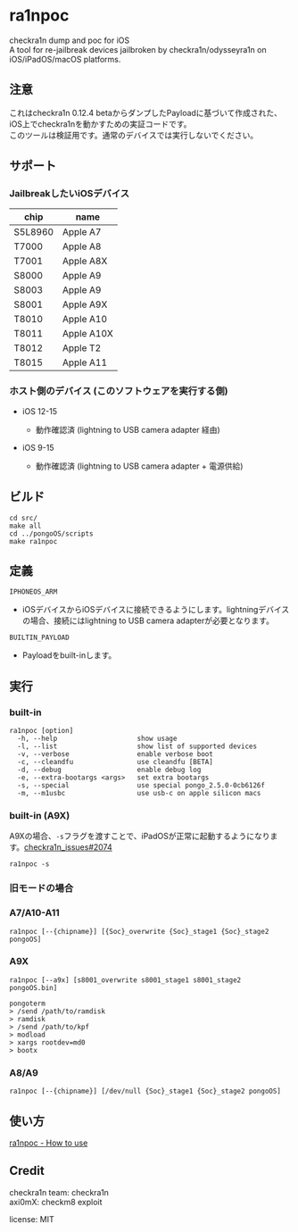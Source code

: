 # ra1npoc  
checkra1n dump and poc for iOS  
A tool for re-jailbreak devices jailbroken by checkra1n/odysseyra1n on iOS/iPadOS/macOS platforms.  

## 注意  
これはcheckra1n 0.12.4 betaからダンプしたPayloadに基づいて作成された、iOS上でcheckra1nを動かすための実証コードです。  
このツールは検証用です。通常のデバイスでは実行しないでください。  


## サポート  
### JailbreakしたいiOSデバイス  
| chip | name |
|---------|----------|
| S5L8960 | Apple A7 |
| T7000 | Apple A8 |
| T7001 | Apple A8X |
| S8000 | Apple A9 |
| S8003 | Apple A9 |
| S8001 | Apple A9X |
| T8010 | Apple A10 |
| T8011 | Apple A10X |
| T8012 | Apple T2 |
| T8015 | Apple A11 |


### ホスト側のデバイス (このソフトウェアを実行する側)  
- iOS 12-15  
    - 動作確認済 (lightning to USB camera adapter 経由)  

- iOS 9-15  
    - 動作確認済 (lightning to USB camera adapter + 電源供給)  


## ビルド  
```
cd src/
make all
cd ../pongoOS/scripts
make ra1npoc
```


## 定義  
`IPHONEOS_ARM`  
- iOSデバイスからiOSデバイスに接続できるようにします。lightningデバイスの場合、接続にはlightning to USB camera adapterが必要となります。  

`BUILTIN_PAYLOAD`   
- Payloadをbuilt-inします。


## 実行  
### built-in  
```
ra1npoc [option]  
  -h, --help                    show usage
  -l, --list                    show list of supported devices
  -v, --verbose                 enable verbose boot
  -c, --cleandfu                use cleandfu [BETA]
  -d, --debug                   enable debug log
  -e, --extra-bootargs <args>   set extra bootargs
  -s, --special                 use special pongo_2.5.0-0cb6126f
  -m, --m1usbc                  use usb-c on apple silicon macs
```

### built-in (A9X)  
A9Xの場合、`-s`フラグを渡すことで、iPadOSが正常に起動するようになります。[checkra1n_issues#2074](https://github.com/checkra1n/BugTracker/issues/2074)  
```
ra1npoc -s
```


### 旧モードの場合  
### A7/A10-A11  
```
ra1npoc [--{chipname}] [{Soc}_overwrite {Soc}_stage1 {Soc}_stage2 pongoOS]  
```

### A9X 
```
ra1npoc [--a9x] [s8001_overwrite s8001_stage1 s8001_stage2 pongoOS.bin]

pongoterm
> /send /path/to/ramdisk
> ramdisk
> /send /path/to/kpf
> modload
> xargs rootdev=md0
> bootx
```

### A8/A9  
```
ra1npoc [--{chipname}] [/dev/null {Soc}_stage1 {Soc}_stage2 pongoOS]  
```


## 使い方   
[ra1npoc - How to use](https://dora2ios.github.io/info/ra1npoc/usage.html)  


## Credit  
checkra1n team: checkra1n  
axi0mX: checkm8 exploit  

license: MIT  
